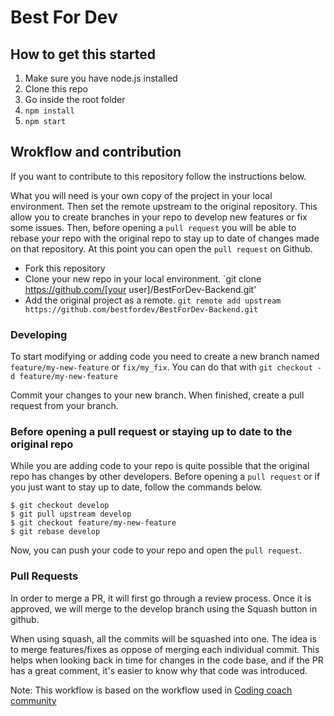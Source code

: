 # Best For Dev

## How to get this started

1. Make sure you have node.js installed
2. Clone this repo
3. Go inside the root folder
4. `npm install`
5. `npm start`

## Wrokflow and contribution
If you want to contribute to this repository follow the instructions below.

What you will need is your own copy of the project in your local environment. Then set the remote upstream to the original repository. 
This allow you to create branches in your repo to develop new features or fix some issues. Then, before opening a `pull request` you will be able to rebase your repo with the original repo to stay up to date of changes made on that repository. At this point you can open the `pull request` on Github.

* Fork this repository
* Clone your new repo in your local environment. `git clone https://github.com/[your user]/BestForDev-Backend.git' 
* Add the original project as a remote. `git remote add upstream https://github.com/bestfordev/BestForDev-Backend.git`

### Developing
To start modifying or adding code you need to create a new branch named `feature/my-new-feature` or `fix/my_fix`. You can do that with `git checkout -d feature/my-new-feature`

Commit your changes to your new branch. When finished, create a pull request from your branch.

### Before opening a pull request or staying up to date to the original repo
While you are adding code to your repo is quite possible that the original repo has changes by other developers. Before opening a `pull request` or if you just want to stay up to date, follow the commands below.

```
$ git checkout develop
$ git pull upstream develop
$ git checkout feature/my-new-feature
$ git rebase develop
```

Now, you can push your code to your repo and open the `pull request`.

### Pull Requests
In order to merge a PR, it will first go through a review process. Once it is approved, we will merge to the develop branch using the Squash button in github.

When using squash, all the commits will be squashed into one. The idea is to merge features/fixes as oppose of merging each individual commit. This helps when looking back in time for changes in the code base, and if the PR has a great comment, it's easier to know why that code was introduced.

Note: This workflow is based on the workflow used in [Coding coach community](https://github.com/Coding-Coach/coding-coach)

